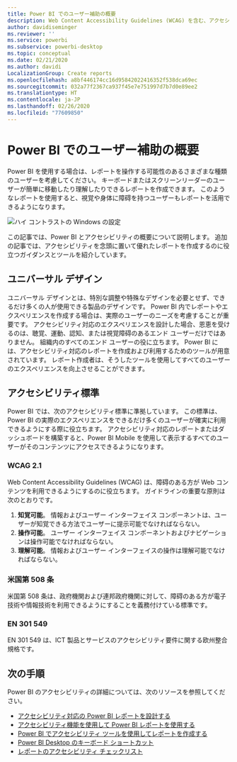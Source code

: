 ```yaml
---
title: Power BI でのユーザー補助の概要
description: Web Content Accessibility Guidelines (WCAG) を含む、アクセシビリティ対応の Power BI Desktop レポートを作成するための機能と提案
author: davidiseminger
ms.reviewer: ''
ms.service: powerbi
ms.subservice: powerbi-desktop
ms.topic: conceptual
ms.date: 02/21/2020
ms.author: davidi
LocalizationGroup: Create reports
ms.openlocfilehash: a8bf446174cc16d95842022416352f538dca69ec
ms.sourcegitcommit: 032a77f2367ca937f45e7e751997d7b7d0e89ee2
ms.translationtype: HT
ms.contentlocale: ja-JP
ms.lasthandoff: 02/26/2020
ms.locfileid: "77609850"
---
```

# <a name="overview-of-accessibility-in-power-bi"></a>Power BI でのユーザー補助の概要

Power BI を使用する場合は、レポートを操作する可能性のあるさまざまな種類のユーザーを考慮してください。 キーボードまたはスクリーンリーダーのユーザーが簡単に移動したり理解したりできるレポートを作成できます。 このようなレポートを使用すると、視覚や身体に障碍を持つユーザーもレポートを活用できるようになります。

![ハイ コントラストの Windows の設定](media/desktop-accessibility/accessibility-05b.png)

この記事では、Power BI とアクセシビリティの概要について説明します。 追加の記事では、アクセシビリティを念頭に置いて優れたレポートを作成するのに役立つガイダンスとツールを紹介しています。

## <a name="universal-design"></a>ユニバーサル デザイン

ユニバーサル デザインとは、特別な調整や特殊なデザインを必要とせず、できるだけ多くの人が使用できる製品のデザインです。 Power BI 内でレポートやエクスペリエンスを作成する場合は、実際のユーザーのニーズを考慮することが重要です。 アクセシビリティ対応のエクスペリエンスを設計した場合、恩恵を受けるのは、聴覚、運動、認知、または視覚障碍のあるエンド ユーザーだけではありません。 組織内のすべてのエンド ユーザーの役に立ちます。 Power BI には、アクセシビリティ対応のレポートを作成および利用するためのツールが用意されています。 レポート作成者は、そうしたツールを使用してすべてのユーザーのエクスペリエンスを向上させることができます。

## <a name="accessibility-standards"></a>アクセシビリティ標準

Power BI では、次のアクセシビリティ標準に準拠しています。 この標準は、Power BI の実際のエクスペリエンスをできるだけ多くのユーザーが確実に利用できるようにする際に役立ちます。 アクセシビリティ対応のレポートまたはダッシュボードを構築すると、Power BI Mobile を使用して表示するすべてのユーザーがそのコンテンツにアクセスできるようになります。

### <a name="wcag-21"></a>WCAG 2.1

Web Content Accessibility Guidelines (WCAG) は、障碍のある方が Web コンテンツを利用できるようにするのに役立ちます。 ガイドラインの重要な原則は次のとおりです。

1. **知覚可能**。 情報およびユーザー インターフェイス コンポーネントは、ユーザーが知覚できる方法でユーザーに提示可能でなければならない。
2. **操作可能**。 ユーザー インターフェイス コンポーネントおよびナビゲーションは操作可能でなければならない。
3. **理解可能**。 情報およびユーザー インターフェイスの操作は理解可能でなければならない。

### <a name="us-section-508"></a>米国第 508 条

米国第 508 条は、政府機関および連邦政府機関に対して、障碍のある方が電子技術や情報技術を利用できるようにすることを義務付けている標準です。

### <a name="en-301-549"></a>EN 301 549

EN 301 549 は、ICT 製品とサービスのアクセシビリティ要件に関する欧州整合規格です。  

## <a name="next-steps"></a>次の手順

Power BI のアクセシビリティの詳細については、次のリソースを参照してください。

* [アクセシビリティ対応の Power BI レポートを設計する](desktop-accessibility-creating-reports.md)
* [アクセシビリティ機能を使用して Power BI レポートを使用する](desktop-accessibility-consuming-tools.md)
* [Power BI でアクセシビリティ ツールを使用してレポートを作成する](desktop-accessibility-creating-tools.md)
* [Power BI Desktop のキーボード ショートカット](desktop-accessibility-keyboard-shortcuts.md)
* [レポートのアクセシビリティ チェックリスト](desktop-accessibility-creating-reports.md#report-accessibility-checklist)


